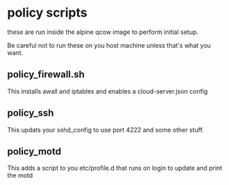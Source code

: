 # policy scripts 

these are run inside the alpine qcow image to perform initial setup.

Be careful not to run these on you host machine unless that's what you want.

## policy_firewall.sh
This installs awall and iptables and enables a cloud-server.json config

## policy_ssh
This updats your sshd_config to use port 4222 and some other stuff.

## policy_motd 
This  adds a script to you etc/profile.d that runs on login to update and print the motd
